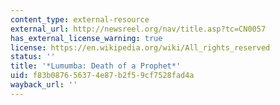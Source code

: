```yaml
---
content_type: external-resource
external_url: http://newsreel.org/nav/title.asp?tc=CN0057
has_external_license_warning: true
license: https://en.wikipedia.org/wiki/All_rights_reserved
status: ''
title: '*Lumumba: Death of a Prophet*'
uid: f83b0876-5637-4e87-b2f5-9cf7528fad4a
wayback_url: ''
---
```

